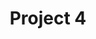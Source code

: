---
title       : Project 4
type        : project
spend       : 100k
head_count  : 1
engineer    : 100%
permanent   : 100%
---